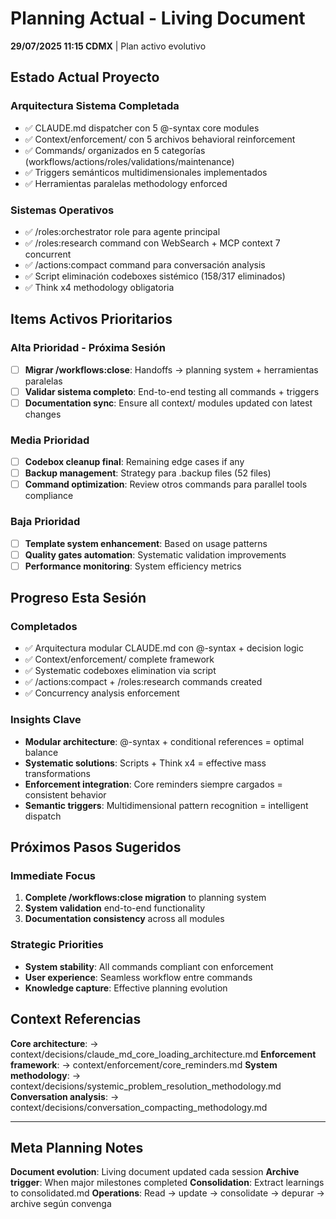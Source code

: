 # Planning Actual - Living Document

**29/07/2025 11:15 CDMX** | Plan activo evolutivo

## Estado Actual Proyecto

### Arquitectura Sistema Completada
- ✅ CLAUDE.md dispatcher con 5 @-syntax core modules
- ✅ Context/enforcement/ con 5 archivos behavioral reinforcement
- ✅ Commands/ organizados en 5 categorías (workflows/actions/roles/validations/maintenance)
- ✅ Triggers semánticos multidimensionales implementados
- ✅ Herramientas paralelas methodology enforced

### Sistemas Operativos
- ✅ /roles:orchestrator role para agente principal
- ✅ /roles:research command con WebSearch + MCP context 7 concurrent
- ✅ /actions:compact command para conversación analysis
- ✅ Script eliminación codeboxes sistémico (158/317 eliminados)
- ✅ Think x4 methodology obligatoria

## Items Activos Prioritarios

### Alta Prioridad - Próxima Sesión
- [ ] **Migrar /workflows:close**: Handoffs → planning system + herramientas paralelas
- [ ] **Validar sistema completo**: End-to-end testing all commands + triggers
- [ ] **Documentation sync**: Ensure all context/ modules updated con latest changes

### Media Prioridad
- [ ] **Codebox cleanup final**: Remaining edge cases if any
- [ ] **Backup management**: Strategy para .backup files (52 files)
- [ ] **Command optimization**: Review otros commands para parallel tools compliance

### Baja Prioridad
- [ ] **Template system enhancement**: Based on usage patterns
- [ ] **Quality gates automation**: Systematic validation improvements
- [ ] **Performance monitoring**: System efficiency metrics

## Progreso Esta Sesión

### Completados
- ✅ Arquitectura modular CLAUDE.md con @-syntax + decision logic
- ✅ Context/enforcement/ complete framework
- ✅ Systematic codeboxes elimination via script
- ✅ /actions:compact + /roles:research commands created
- ✅ Concurrency analysis enforcement

### Insights Clave
- **Modular architecture**: @-syntax + conditional references = optimal balance
- **Systematic solutions**: Scripts + Think x4 = effective mass transformations
- **Enforcement integration**: Core reminders siempre cargados = consistent behavior
- **Semantic triggers**: Multidimensional pattern recognition = intelligent dispatch

## Próximos Pasos Sugeridos

### Immediate Focus
1. **Complete /workflows:close migration** to planning system
2. **System validation** end-to-end functionality
3. **Documentation consistency** across all modules

### Strategic Priorities
- **System stability**: All commands compliant con enforcement
- **User experience**: Seamless workflow entre commands
- **Knowledge capture**: Effective planning evolution

## Context Referencias

**Core architecture**: → context/decisions/claude_md_core_loading_architecture.md
**Enforcement framework**: → context/enforcement/core_reminders.md
**System methodology**: → context/decisions/systemic_problem_resolution_methodology.md
**Conversation analysis**: → context/decisions/conversation_compacting_methodology.md

---

## Meta Planning Notes

**Document evolution**: Living document updated cada session
**Archive trigger**: When major milestones completed
**Consolidation**: Extract learnings to consolidated.md
**Operations**: Read → update → consolidate → depurar → archive según convenga